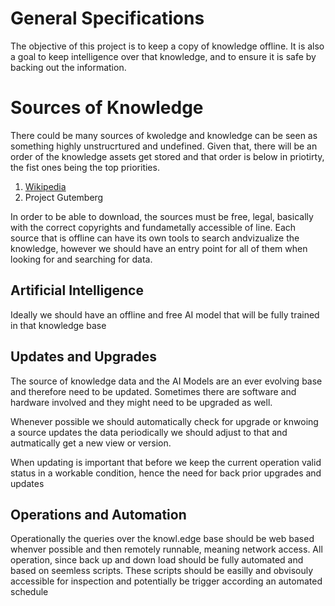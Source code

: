# General Specifications
The objective of this project is to keep a copy of knowledge offline. It is also a goal to keep intelligence over that knowledge, and to ensure it is safe by backing out the information.

# Sources of Knowledge
There could be many sources of kwoledge and knowledge can be seen as something highly unstrucrtured and undefined. Given that, there will be an order of the knowledge assets get stored and that order is below in priotirty, the fist ones being the top priorities.

1. [Wikipedia](0020-Wikipedia.md)
1. Project Gutemberg

In order to be able to download, the sources must be free, legal, basically with the correct copyrights and fundametally accessible of line.
Each source that is offline can have its own tools to search andvizualize the knowledge, however we should have an entry point for all of them when looking for and searching for data.


## Artificial Intelligence
Ideally we should have an offline and free AI model that will be fully trained in that knowledge base

## Updates and Upgrades
The source of knowledge data and the AI Models are an ever evolving base and therefore need to be updated. Sometimes there are software and hardware involved and they might need to be upgraded as well.

Whenever possible we should automatically check for upgrade or knwoing a source updates the data periodically we should adjust to that and autmatically get a new view or version.

When updating is important that before we keep the current operation valid status in a workable condition, hence the need for back prior upgrades and updates

## Operations and Automation
Operationally the queries over the knowl.edge base should be web based whenver possible and then remotely runnable, meaning network access.
All operation, since back up and down load should be fully automated and based on seemless scripts. These scripts should be easilly and obvisouly accessible for inspection and potentially be trigger according an automated schedule